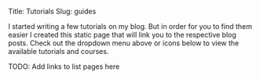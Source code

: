 Title: Tutorials
Slug: guides

I started writing a few tutorials on my blog. But in order for you to find them easier I created this static page that will link you to the respective blog posts. Check out the dropdown menu above or icons below to view the available tutorials and courses.

TODO: Add links to list pages here